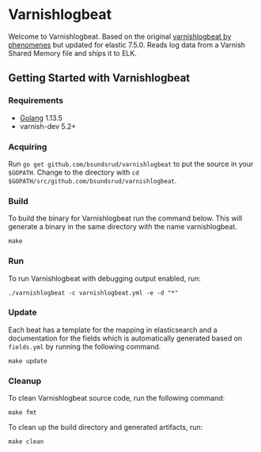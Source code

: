# Varnishlogbeat

Welcome to Varnishlogbeat. Based on the original
[varnishlogbeat by phenomenes](https://github.com/phenomenes/varnishlogbeat)
but updated for elastic 7.5.0. Reads log data from a Varnish Shared Memory
file and ships it to ELK.

## Getting Started with Varnishlogbeat

### Requirements

* [Golang](https://golang.org/dl/) 1.13.5
* varnish-dev 5.2+

### Acquiring

Run `go get github.com/bsundsrud/varnishlogbeat` to put the source in your `$GOPATH`.
Change to the directory with `cd $GOPATH/src/github.com/bsundsrud/varnishlogbeat`.

### Build

To build the binary for Varnishlogbeat run the command below. This will generate
a binary in the same directory with the name varnishlogbeat.

```
make
```

### Run

To run Varnishlogbeat with debugging output enabled, run:

```
./varnishlogbeat -c varnishlogbeat.yml -e -d "*"
```

### Update

Each beat has a template for the mapping in elasticsearch and a documentation for
the fields which is automatically generated based on `fields.yml` by running the
following command.

```
make update
```

### Cleanup

To clean  Varnishlogbeat source code, run the following command:

```
make fmt
```

To clean up the build directory and generated artifacts, run:

```
make clean
```
